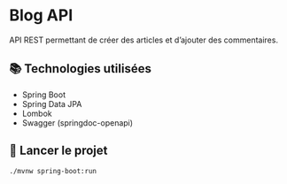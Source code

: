 # Blog API

API REST permettant de créer des articles et d’ajouter des commentaires.

## 📚 Technologies utilisées

- Spring Boot
- Spring Data JPA
- Lombok
- Swagger (springdoc-openapi)

## 🚀 Lancer le projet

```bash
./mvnw spring-boot:run
